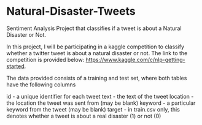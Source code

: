 # Natural-Disaster-Tweets
Sentiment Analysis Project that classifies if a tweet is about a Natural Disaster or Not.

In this project, I will be participating in a kaggle competition to classify whether a twitter tweet is about a natural disaster or not. The link to the competition is provided below: https://www.kaggle.com/c/nlp-getting-started.

The data provided consists of a training and test set, where both tables have the following columns

  id - a unique identifier for each tweet
  text - the text of the tweet
  location - the location the tweet was sent from (may be blank)
  keyword - a particular keyword from the tweet (may be blank)
  target - in train.csv only, this denotes whether a tweet is about a real disaster (1) or not (0)
